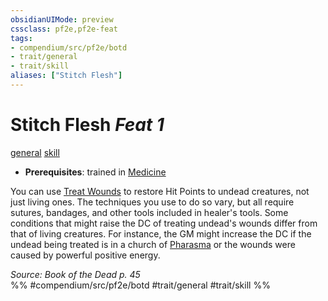 ```yaml
---
obsidianUIMode: preview
cssclass: pf2e,pf2e-feat
tags:
- compendium/src/pf2e/botd
- trait/general
- trait/skill
aliases: ["Stitch Flesh"]
---
```

# Stitch Flesh  *Feat 1*  
[general](../../Rules/traits/general.md)  [skill](../../Rules/traits/skill.md)  

- **Prerequisites**: trained in [Medicine](../skills.md#Medicine)

You can use [Treat Wounds](../../Rules/actions/treat-wounds.md) to restore Hit Points to undead creatures, not just living ones. The techniques you use to do so vary, but all require sutures, bandages, and other tools included in healer's tools. Some conditions that might raise the DC of treating undead's wounds differ from that of living creatures. For instance, the GM might increase the DC if the undead being treated is in a church of [Pharasma](../setting/deities/pharasma.md) or the wounds were caused by powerful positive energy.

*Source: Book of the Dead p. 45*  
%% #compendium/src/pf2e/botd #trait/general #trait/skill %%